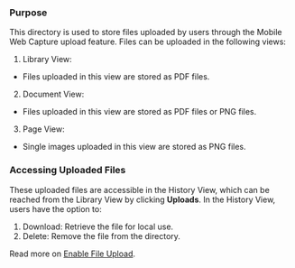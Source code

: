 ### Purpose

This directory is used to store files uploaded by users through the Mobile Web Capture upload feature. Files can be uploaded in the following views:

1. Library View:

  * Files uploaded in this view are stored as PDF files.

2. Document View:

  * Files uploaded in this view are stored as PDF files or PNG files.

3. Page View:

  * Single images uploaded in this view are stored as PNG files.

### Accessing Uploaded Files

These uploaded files are accessible in the History View, which can be reached from the Library View by clicking **Uploads**. In the History View, users have the option to:

1. Download: Retrieve the file for local use.
2. Delete: Remove the file from the directory.

Read more on [Enable File Upload](https://www.dynamsoft.com/mobile-web-capture/docs/guides/mobile-web-capture-customization.html#enable-file-upload).
